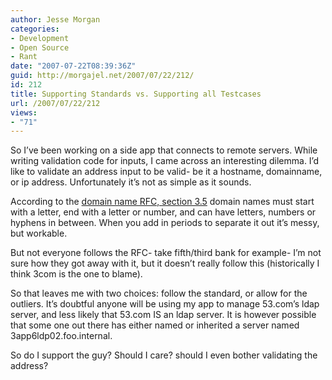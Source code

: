 ```yaml
---
author: Jesse Morgan
categories:
- Development
- Open Source
- Rant
date: "2007-07-22T08:39:36Z"
guid: http://morgajel.net/2007/07/22/212/
id: 212
title: Supporting Standards vs. Supporting all Testcases
url: /2007/07/22/212
views:
- "71"
---
```


So I’ve been working on a side app that connects to remote servers. While writing validation code for inputs, I came across an interesting dilemma. I’d like to validate an address input to be valid- be it a hostname, domainname, or ip address. Unfortunately it’s not as simple as it sounds.

According to the [domain name RFC, section 3.5](http://tools.ietf.org/html/rfc1034") domain names must start with a letter, end with a letter or number, and can have letters, numbers or hyphens in between. When you add in periods to separate it out it’s messy, but workable.

But not everyone follows the RFC- take fifth/third bank for example- I’m not sure how they got away with it, but it doesn’t really follow this (historically I think 3com is the one to blame).

So that leaves me with two choices: follow the standard, or allow for the outliers. It’s doubtful anyone will be using my app to manage 53.com’s ldap server, and less likely that 53.com IS an ldap server. It is however possible that some one out there has either named or inherited a server named 3app6ldp02.foo.internal.

So do I support the guy? Should I care? should I even bother validating the address?
